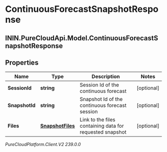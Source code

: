 # ContinuousForecastSnapshotResponse

## ININ.PureCloudApi.Model.ContinuousForecastSnapshotResponse

## Properties

|Name | Type | Description | Notes|
|------------ | ------------- | ------------- | -------------|
| **SessionId** | **string** | Session Id of the continuous forecast | [optional] |
| **SnapshotId** | **string** | Snapshot Id of the continuous forecast session | [optional] |
| **Files** | [**SnapshotFiles**](SnapshotFiles) | Link to the files containing data for requested snapshot | [optional] |



_PureCloudPlatform.Client.V2 239.0.0_
